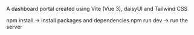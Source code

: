 A dashboard portal created using Vite (Vue 3), daisyUI and Tailwind CSS

npm install -> install packages and dependencies 
npm run dev -> run the server
